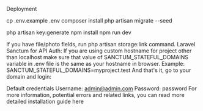 Deployment

cp .env.example .env
composer install
php artisan migrate --seed

php artisan key:generate
npm install
npm run dev


If you have file/photo fields, run php artisan storage:link command.
Laravel Sanctum for API Auth: If you are using custom hostname for project other than localhost make sure that value of SANCTUM_STATEFUL_DOMAINS variable in .env file is the same as your hostname in browser. Example: SANCTUM_STATEFUL_DOMAINS=myproject.test
And that's it, go to your domain and login:

Default credentials
Username: admin@admin.com
Password: password
For more information, potential errors and related links, you can read more detailed installation guide here


